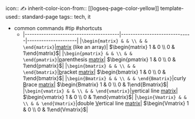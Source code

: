 icon:: ✍
inherit-color-icon-from:: [[logseq-page-color-yellow]]
template-used:: standard-page
tags:: tech, it

- common commands #tip #shortcuts
	- |----------------------------------------|------------------------------|---------------------|
	  |`\begin{matrix} & & \\ & & \end{matrix}`|<u>matrix</u> (like an array)| $\begin{matrix} 1 & 0 \\ 0 & 1\end{matrix}$|
	  |`\begin{pmatrix} & & \\ & & \end{pmatrix}`|<u>p</u>arenthesis <u>matrix</u>| $\begin{pmatrix} 1 & 0 \\ 0 & 1\end{pmatrix}$|
	  |`\begin{bmatrix} & & \\ & & \end{bmatrix}`|<u>b</u>racket <u>matrix</u>| $\begin{bmatrix} 1 & 0 \\ 0 & 1\end{bmatrix}$|
	  |`\begin{Bmatrix} & & \\ & & \end{Bmatrix}`|curly <u>B</u>race <u>matrix</u>| $\begin{Bmatrix} 1 & 0 \\ 0 & 1\end{Bmatrix}$|
	  |`\begin{vmatrix} & & \\ & & \end{vmatrix}`|<u>v</u>ertical line <u>matrix</u>| $\begin{vmatrix} 1 & 0 \\ 0 & 1\end{vmatrix}$|
	  |`\begin{Vmatrix} & & \\ & & \end{Vmatrix}`|double <u>V</u>ertical line <u>matrix</u>| $\begin{Vmatrix} 1 & 0 \\ 0 & 1\end{Vmatrix}$|